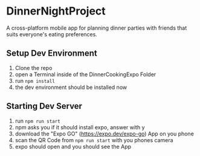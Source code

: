 # DinnerNightProject
A cross-platform mobile app for planning dinner parties with friends that suits everyone's eating preferences.

## Setup Dev Environment

1. Clone the repo
2. open a Terminal inside of the DinnerCookingExpo Folder
3. run ```npm install```
4. the dev environment should be installed now

## Starting Dev Server

1. run ```npm run start```
2. npm asks you if it should install expo, answer with y
3. download the "Expo GO" (https://expo.dev/expo-go) App on you phone
4. scan the QR Code from ```npm run start``` with you phones camera
5. expo should open and you should see the App
